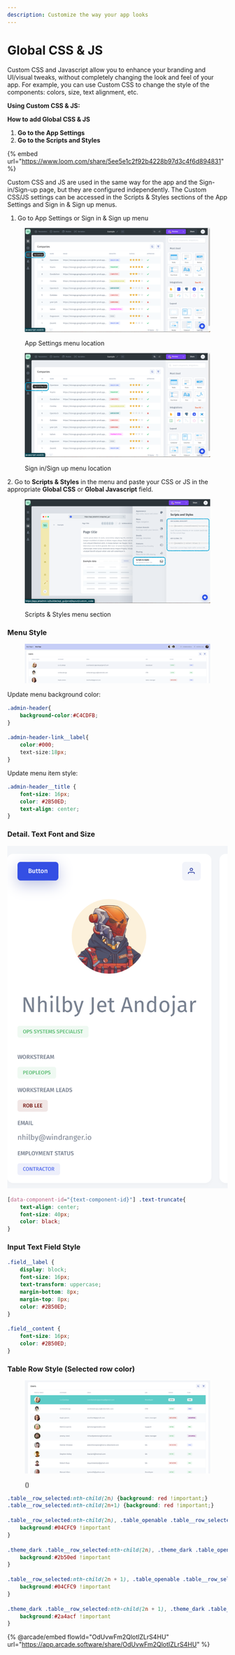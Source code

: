 ```yaml
---
description: Customize the way your app looks
---
```


# Global CSS & JS

Custom CSS and Javascript allow you to enhance your branding and UI/visual tweaks, without completely changing the look and feel of your app. For example, you can use Custom CSS to change the style of the components: colors,  size, text alignment, etc.

**Using Custom CSS & JS:**

**How to add Global CSS & JS**

1. **Go to the App Settings**
2. **Go to the Scripts and Styles**

{% embed url="https://www.loom.com/share/5ee5e1c2f92b4228b97d3c4f6d894831" %}

Custom CSS and JS are used in the same way for the app and the Sign-in/Sign-up page, but they are configured independently. The Custom CSS/JS settings can be accessed in the Scripts & Styles sections of the App Settings and Sign in & Sign up menus.&#x20;

1. Go to App Settings or Sign in & Sign up menu

<figure><img src="../../.gitbook/assets/Снимок экрана 2023-04-11 в 20.17.53.png" alt=""><figcaption><p>App Settings menu location</p></figcaption></figure>

<figure><img src="../../.gitbook/assets/Снимок экрана 2023-04-11 в 20.14.21.png" alt=""><figcaption><p>Sign in/Sign up menu location</p></figcaption></figure>

2\. Go to **Scripts & Styles** in the menu and paste your CSS or JS in the appropriate **Global CSS** or **Global Javascript** field.

<figure><img src="../../.gitbook/assets/Снимок экрана 2023-04-11 в 20.21.10.png" alt=""><figcaption><p>Scripts &#x26; Styles menu section</p></figcaption></figure>

### Menu Style

<figure><img src="../../.gitbook/assets/image (44).png" alt=""><figcaption></figcaption></figure>

Update menu background color:

```css
.admin-header{
    background-color:#C4CDFB;
}

.admin-header-link__label{
    color:#000;
    text-size:18px;
}
```

Update menu item style:

```css
.admin-header__title {
    font-size: 16px;
    color: #2B50ED;
    text-align: center;
}
```

### **Detail. Text Font and Size**

![](<../../.gitbook/assets/image (1) (1) (3).png>)

```css
[data-component-id="{text-component-id}"] .text-truncate{
    text-align: center;
    font-size: 40px;
    color: black;
}
```



### Input Text Field Style

```css
.field__label {
    display: block;
    font-size: 16px;
    text-transform: uppercase;
    margin-bottom: 8px;
    margin-top: 8px;
    color: #2B50ED;
}

.field__content {
    font-size: 16px;
    color: #2B50ED;
}
```

### Table Row Style (Selected row color)

<figure><img src="../../.gitbook/assets/image (2) (1) (3).png" alt=""><figcaption><p> ()</p></figcaption></figure>

```css
.table__row_selected:nth-child(2n) {background: red !important;}
.table__row_selected:nth-child(2n+1) {background: red !important;}

.table__row_selected:nth-child(2n), .table_openable .table__row_selected:hover:nth-child(2n) {
    background:#04CFC9 !important
}

.theme_dark .table__row_selected:nth-child(2n), .theme_dark .table_openable .table__row_selected:hover:nth-child(2n) {
    background:#2b50ed !important
}

.table__row_selected:nth-child(2n + 1), .table_openable .table__row_selected:hover:nth-child(2n + 1) {
    background:#04CFC9 !important
}

.theme_dark .table__row_selected:nth-child(2n + 1), .theme_dark .table_openable .table__row_selected:hover:nth-child(2n + 1) {
    background:#2a4acf !important
}
```

{% @arcade/embed flowId="OdUvwFm2QlotIZLrS4HU" url="https://app.arcade.software/share/OdUvwFm2QlotIZLrS4HU" %}
